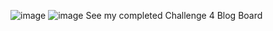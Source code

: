 ![image](https://github.com/verganyc/My_Blog/assets/161399446/c93b69f4-327e-4b27-b99d-e41f10d54f1f)
![image](https://github.com/verganyc/My_Blog/assets/161399446/45669530-9d87-4ba6-aff8-9c6effbf31f8)
See my completed Challenge 4 Blog Board

